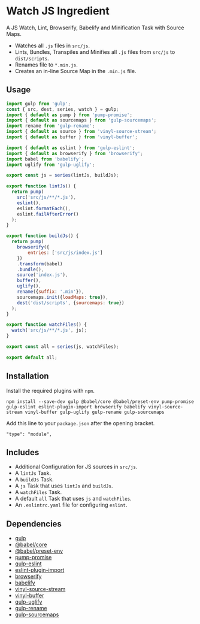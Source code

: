 Watch JS Ingredient
================================================================================

A JS Watch, Lint, Browserify, Babelify and Minification Task with Source Maps.

- Watches all `.js` files in `src/js`.
- Lints, Bundles, Transpiles and Minifies all `.js` files from `src/js` to `dist/scripts`.
- Renames file to `*.min.js`.
- Creates an in-line Source Map in the `.min.js` file.

Usage
--------------------------------------------------------------------------------

```javascript
import gulp from 'gulp';
const { src, dest, series, watch } = gulp;
import { default as pump } from 'pump-promise';
import { default as sourcemaps } from 'gulp-sourcemaps';
import rename from 'gulp-rename';
import { default as source } from 'vinyl-source-stream';
import { default as buffer } from 'vinyl-buffer';

import { default as eslint } from 'gulp-eslint';
import { default as browserify } from 'browserify';
import babel from 'babelify';
import uglify from 'gulp-uglify';

export const js = series(lintJs, buildJs);

export function lintJs() {
  return pump(
    src('src/js/**/*.js'),
    eslint(),
    eslint.formatEach(),
    eslint.failAfterError()
  );
}

export function buildJs() {
  return pump(
    browserify({
    	entries: ['src/js/index.js']
    })
    .transform(babel)
    .bundle(),
    source('index.js'),
    buffer(),
    uglify(),
    rename({suffix: '.min'}),
    sourcemaps.init({loadMaps: true}),
    dest('dist/scripts', {sourcemaps: true})
  );
}

export function watchFiles() {
  watch('src/js/**/*.js', js);
}

export const all = series(js, watchFiles);

export default all;
```

Installation
--------------------------------------------------------------------------------

Install the required plugins with `npm`.

`npm install --save-dev gulp @babel/core @babel/preset-env pump-promise gulp-eslint eslint-plugin-import browserify babelify vinyl-source-stream vinyl-buffer gulp-uglify gulp-rename gulp-sourcemaps`

Add this line to your `package.json` after the opening bracket.

`"type": "module",`

Includes
--------------------------------------------------------------------------------

- Additional Configuration for JS sources in `src/js`.
- A `lintJs` Task.
- A `buildJs` Task.
- A `js` Task that uses `lintJs` and `buildJs`.
- A `watchFiles` Task.
- A default `all` Task that uses `js` and `watchFiles`.
- An `.eslintrc.yaml` file for configuring `eslint`.

Dependencies
--------------------------------------------------------------------------------

- [gulp](https://www.npmjs.com/package/gulp)
- [@babel/core](https://www.npmjs.com/package/@babel/core)
- [@babel/preset-env](https://www.npmjs.com/package/@babel/preset-env)
- [pump-promise](https://www.npmjs.com/package/pump-promise)
- [gulp-eslint](https://www.npmjs.com/package/gulp-eslint)
- [eslint-plugin-import](https://www.npmjs.com/package/eslint-plugin-import)
- [browserify](https://www.npmjs.com/package/browserify)
- [babelify](https://www.npmjs.com/package/babelify)
- [vinyl-source-stream](https://www.npmjs.com/package/vinyl-source-stream)
- [vinyl-buffer](https://www.npmjs.com/package/vinyl-buffer)
- [gulp-uglify](https://www.npmjs.com/package/gulp-uglify)
- [gulp-rename](https://www.npmjs.com/package/gulp-rename)
- [gulp-sourcemaps](https://www.npmjs.com/package/gulp-sourcemaps)

